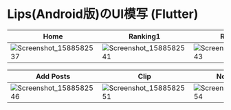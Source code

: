 # Lips(Android版)のUI模写 (Flutter)
| Home | Ranking1 | Ranking2 |
| ------------- | ------------- | ------------- | 
| ![Screenshot_1588582537](https://user-images.githubusercontent.com/22650523/80950303-8f2eba00-8e30-11ea-8c1b-ad6ae52b444c.png)  | ![Screenshot_1588582541](https://user-images.githubusercontent.com/22650523/80950313-95249b00-8e30-11ea-8027-64a0841fb5b3.png)  |![Screenshot_1588582543](https://user-images.githubusercontent.com/22650523/80950316-95bd3180-8e30-11ea-86b7-924af11f3457.png) |

| Add Posts | Clip | Notification |
| --------- | -----| -------------|
|![Screenshot_1588582546](https://user-images.githubusercontent.com/22650523/80950318-95bd3180-8e30-11ea-8f92-195b92629f56.png) |![Screenshot_1588582551](https://user-images.githubusercontent.com/22650523/80950319-9655c800-8e30-11ea-868d-1c308d299639.png)|![Screenshot_1588582554](https://user-images.githubusercontent.com/22650523/80950323-9655c800-8e30-11ea-8498-63fc092f76e0.png)|
